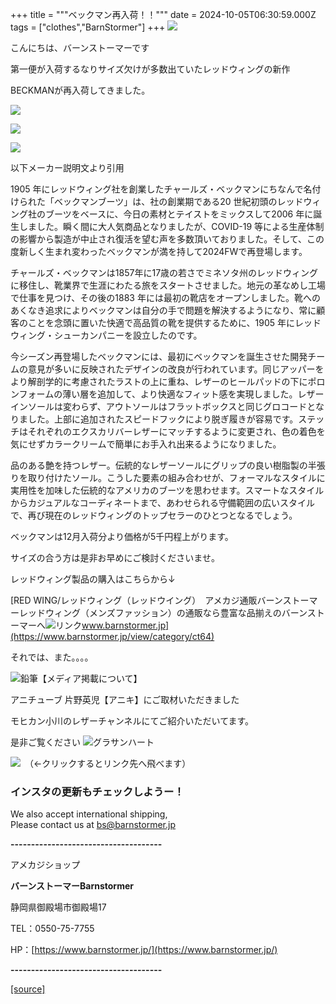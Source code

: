 +++
title = """ベックマン再入荷！！"""
date = 2024-10-05T06:30:59.000Z
tags = ["clothes","BarnStormer"]
+++
[![](https://stat.ameba.jp/user_images/20231023/16/barnstormer-go/b2/03/p/o0420015015354743273.png)](https://ameblo.jp/barnstormer-go/entry-12825670498.html)

こんにちは、バーンストーマーです

第一便が入荷するなりサイズ欠けが多数出ていたレッドウィングの新作

BECKMANが再入荷してきました。

[![](https://stat.ameba.jp/user_images/20241005/13/barnstormer-go/d0/98/j/o0466070015494284917.jpg)](https://stat.ameba.jp/user_images/20241005/13/barnstormer-go/d0/98/j/o0466070015494284917.jpg)

[![](https://stat.ameba.jp/user_images/20241005/13/barnstormer-go/e8/dc/j/o0466070015494284916.jpg)](https://stat.ameba.jp/user_images/20241005/13/barnstormer-go/e8/dc/j/o0466070015494284916.jpg)

[![](https://stat.ameba.jp/user_images/20241005/13/barnstormer-go/fe/9f/j/o0466070015494284913.jpg)](https://stat.ameba.jp/user_images/20241005/13/barnstormer-go/fe/9f/j/o0466070015494284913.jpg)

以下メーカー説明文より引用

1905 年にレッドウィング社を創業したチャールズ・ベックマンにちなんで名付けられた「ベックマンブーツ」は、社の創業期である20 世紀初頭のレッドウィング社のブーツをベースに、今⽇の素材とテイストをミックスして2006 年に誕⽣しました。瞬く間に⼤⼈気商品となりましたが、COVID-19 等による⽣産体制の影響から製造が中⽌され復活を望む声を多数頂いておりました。そして、この度新しく⽣まれ変わったベックマンが満を持して2024FWで再登場します。  
  
チャールズ・ベックマンは1857年に17歳の若さでミネソタ州のレッドウィングに移住し、靴業界で⽣涯にわたる旅をスタートさせました。地元の⾰なめし⼯場で仕事を⾒つけ、その後の1883 年には最初の靴店をオープンしました。靴へのあくなき追求によりベックマンは⾃分の⼿で問題を解決するようになり、常に顧客のことを念頭に置いた快適で⾼品質の靴を提供するために、1905 年にレッドウィング・シューカンパニーを設⽴したのです。  
  
今シーズン再登場したベックマンには、最初にベックマンを誕⽣させた開発チームの意⾒が多いに反映されたデザインの改良が⾏われています。同じアッパーをより解剖学的に考慮されたラストの上に重ね、レザーのヒールパッドの下にポロンフォームの薄い層を追加して、より快適なフィット感を実現しました。レザーインソールは変わらず、アウトソールはフラットボックスと同じグロコードとなりました。上部に追加されたスピードフックにより脱ぎ履きが容易です。ステッチはそれぞれのエクスカリバーレザーにマッチするように変更され、⾊の着⾊を気にせずカラークリームで簡単にお手入れ出来るようになりました。  
  
品のある艶を持つレザー。伝統的なレザーソールにグリップの良い樹脂製の半張りを取り付けたソール。こうした要素の組み合わせが、フォーマルなスタイルに実⽤性を加味した伝統的なアメリカのブーツを思わせます。スマートなスタイルからカジュアルなコーディネートまで、あわせられる守備範囲の広いスタイルで、再び現在のレッドウィングのトップセラーのひとつとなるでしょう。

ベックマンは12月入荷分より価格が5千円程上がります。

サイズの合う方は是非お早めにご検討くださいませ。

レッドウィング製品の購入はこちらから↓

[RED WING/レッドウィング（レッドウイング）　アメカジ通販バーンストーマーレッドウィング（メンズファッション）の通販なら豊富な品揃えのバーンストーマーへ![リンク](https://c.stat100.ameba.jp/ameblo/symbols/v3.20.0/svg/gray/editor_link.svg)www.barnstormer.jp](https://www.barnstormer.jp/view/category/ct64)

それでは、また。。。。

![鉛筆](https://stat100.ameba.jp/blog/ucs/img/char/char3/519.png)【メディア掲載について】

アニチューブ 片野英児【アニキ】にご取材いただきました

モヒカン小川のレザーチャンネルにてご紹介いただいてます。

是非ご覧ください ![グラサンハート](https://stat100.ameba.jp/blog/ucs/img/char/char3/148.png)

[![](https://stat.ameba.jp/user_images/20230412/16/barnstormer-go/6a/23/p/o0108010815269242493.png)](https://www.instagram.com/barnstormer_daily/)　（←クリックするとリンク先へ飛べます）

### インスタの更新もチェックしようー！

We also accept international shipping,  
Please contact us at bs@barnstormer.jp

**\-------------------------------------**

アメカジショップ

**バーンストーマーBarnstormer**

静岡県御殿場市御殿場17

TEL：0550-75-7755

HP：[https://www.barnstormer.jp/](https://www.barnstormer.jp/)

**\-------------------------------------**

[[source]](https://ameblo.jp/barnstormer-go/entry-12870102478.html)
